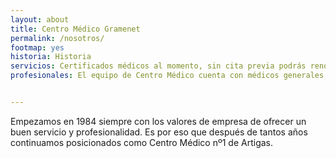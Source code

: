 ```yaml
---
layout: about
title: Centro Médico Gramenet
permalink: /nosotros/
footmap: yes
historia: Historia
servicios: Certificados médicos al momento, sin cita previa podrás renovarte el carnet de conducir, tener la revisión médica para la obtención del carnet i otros certificados médicos como permiso de armas, perros peligrosos, náuticos, esportivos, certificados oficiales…
profesionales: El equipo de Centro Médico cuenta con médicos generales, psicólogos, oftalmólogos y auxiliares que trabajan diariamente para satisfacer nuestros clientes. Agradecemos su fidelidad al centro y hacer lo posible para que tengan una muy buena atención.


---
```


Empezamos en 1984 siempre con los valores de empresa de ofrecer un buen servicio y profesionalidad. Es por eso que después de tantos años continuamos posicionados como Centro Médico nº1 de Artigas.